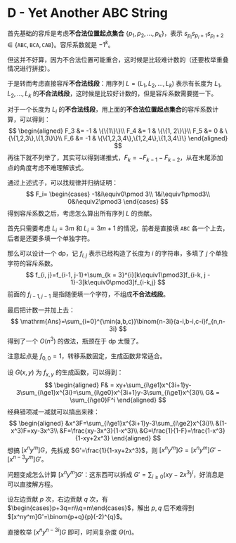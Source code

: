 # D - Yet Another ABC String
首先基础的容斥是考虑**不合法位置起点集合** $\{p_1, p_2, \dots, p_k\}$，表示 $s_{p_i}s_{p_i + 1}s_{p_i + 2}\in\{\texttt{ABC},\texttt{BCA},\texttt{CAB}\}$。容斥系数就是 $-1^{k}$。

但这并不好算，因为不合法位置可能重合，这时候是比较难计数的（还要枚举重叠情况进行拼接）。

于是转而考虑直接容斥**不合法线段**：用序列 $L=(L_1, L_2, \dots, L_k)$ 表示有长度为 $L_1, L_2, \dots, L_k$ 的**不合法线段**，这时候是比较好计数的，但是容斥系数需要搓一下。

对于一个长度为 $L_i$ 的**不合法线段**，用上面的**不合法位置起点集合**的容斥系数计算，可以得到：
$$
\begin{aligned}
F_3 &= -1 & \{\{1\}\}\\
F_4 &= 1 & \{\{1, 2\}\}\\
F_5 &= 0 & \{\{1,2,3\},\{1,3\}\}\\
F_6 &= -1 & \{\{1,2,3,4\},\{1,2,4\},\{1,3,4\}\}
\end{aligned}
$$
再往下就不列举了，其实可以得到递推式，$F_k=-F_{k-1} - F_{k - 2}$，从在末尾添加点的角度考虑不难理解该式。

通过上述式子，可以找规律并归纳证明：
$$
F_i=
\begin{cases}
-1&i\equiv0\pmod 3\\
1&i\equiv1\pmod3\\
0&i\equiv2\pmod3
\end{cases}
$$
得到容斥系数之后，考虑怎么算出所有序列 $L$ 的贡献。

首先只需要考虑 $L_i=3m$ 和 $L_i=3m+1$ 的情况，前者是直接填 `ABC` 各一个上去，后者是还要多填一个单独字符。

那么可以设计一个 dp，记 $f_{i, j}$ 表示已经构造了长度为 $i$ 的字符串，多填了 $j$ 个单独字符的容斥系数。
$$
f_{i, j}=f_{i-1, j-1}+\sum_{k = 3}^{i}[k\equiv1\pmod3]f_{i-k, j - 1}-3[k\equiv0\pmod3]f_{i-k,j}
$$
前面的 $f_{i-1,j -1}$ 是指随便填一个字符，不组成**不合法线段**。

最后把计数一并加上去：
$$
\mathrm{Ans}=\sum_{i=0}^{\min(a,b,c)}\binom{n-3i}{a-i,b-i,c-i}f_{n,n-3i}
$$
得到了一个 $O(n^3)$ 的做法，瓶颈在于 dp 太慢了。

注意起点是 $f_{0, 0}=1$，转移系数固定，生成函数非常适合。

设 $G(x,y)$ 为 $f_{x, y}$ 的生成函数，可以得到：
$$
\begin{aligned}
F& = xy+\sum_{i\ge1}x^{3i+1}y-3\sum_{i\ge1}x^{3i}=\sum_{i\ge0}x^{3i+1}y-3\sum_{i\ge1}x^{3i}\\
G& = \sum_{i\ge0}F^i
\end{aligned}
$$
经典错项减一减就可以搞出来辣：
$$
\begin{aligned}
&x^3F=\sum_{i\ge1}x^{3i+1}y-3\sum_{i\ge2}x^{3i}\\
&(1-x^3)F=xy-3x^3\\
&F=\frac{xy-3x^3}{1-x^3}\\
&G=\frac{1}{1-F}=\frac{1-x^3}{1-xy+2x^3}
\end{aligned}
$$
想搞 $[x^ny^m]G$，先拆成 $G'=\frac{1}{1-xy+2x^3}$，则 $[x^ny^m]G=[x^ny^m]G'-[x^{n-3}y^m]G'$。

问题变成怎么计算 $[x^ny^m]G'$：这东西可以拆成 $G'=\displaystyle\sum_{i\ge0}(xy-2x^3)^i$，好消息是可以直接解方程。

设左边贡献 $p$ 次，右边贡献 $q$ 次，有 $\begin{cases}p+3q=n\\q=m\end{cases}$，解出 $p, q$ 后不难得到 $[x^ny^m]G'=\binom{p+q}{p}(-2)^{q}$。

直接枚举 $[x^ny^{n-3i}]G$ 即可，时间复杂度 $\Theta(n)$。
